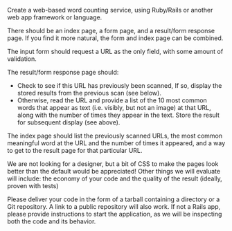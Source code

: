 Create a web-based word counting  service, using Ruby/Rails or another web app framework or language.

There should be an index page, a form page, and a result/form response page. If you find it more natural, the form and index page can be combined.

The input form should request a URL as the only field, with some amount of validation.

The result/form response page should:
* Check to see if this URL has previously been scanned,  If so, display the stored results from the previous scan (see below).
* Otherwise, read the URL and provide a list of the 10 most common words that appear as text (i.e. visibly, but not an image) at that URL, along with the number of times they appear in the text. Store the result for subsequent display (see above).

The index page should list the previously scanned URLs, the most common  meaningful word at the URL and the number of times it appeared, and a way to get to the result page for that particular URL.

We are not looking for a designer, but a bit of CSS to make the pages look better than the default would be appreciated! Other things we will evaluate will include: the economy of your code and the quality of the result (ideally, proven with tests)

Please deliver your code in the form of a tarball containing a directory or a Git repository. A link to a public repository will also work. If not a Rails app, please provide instructions to start the application, as we will be inspecting both the code and its behavior.